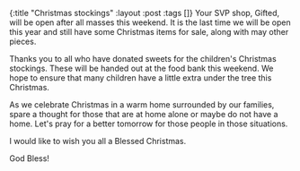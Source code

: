 {:title "Christmas stockings"
 :layout :post
 :tags []}
Your SVP shop, Gifted, will be open after all masses this weekend. It is the last time we will be open this year and still have some Christmas items for sale, along with may other pieces.

Thanks you to all who have donated sweets for the children's Christmas stockings. These will be handed out at the food bank this weekend. We hope to ensure that many children have a little extra under the tree this Christmas.

As we celebrate Christmas in a warm home surrounded by our families, spare a thought for those that are at home alone or maybe do not have a home. Let's pray for a better tomorrow for those people in those situations.

I would like to wish you all a Blessed Christmas.

God Bless!
